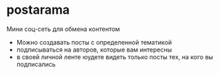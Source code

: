 # postarama
Мини соц-сеть для обмена контентом

- Можно создавать посты с определенной тематикой
- подписываться на авторов, которые вам интересны
- в своей личной ленте юудете видеть только посты тех, на кого вы подписались
